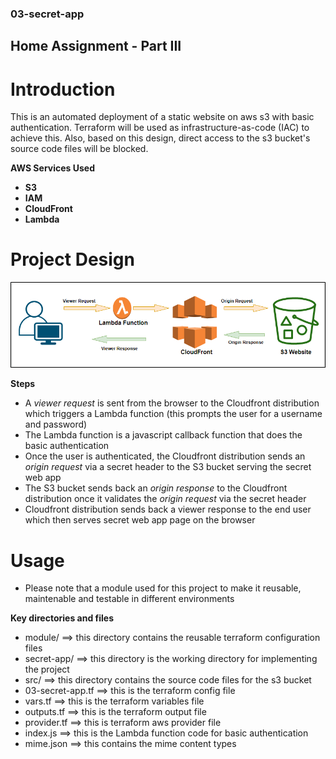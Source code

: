 ### 03-secret-app
## Home Assignment - Part III
# Introduction
This is an automated deployment of a static website on aws s3 with basic authentication. Terraform will be used as infrastructure-as-code (IAC) to achieve this.
Also, based on this design, direct access to the s3 bucket's source code files will be blocked.

**AWS Services Used**
- **S3**
- **IAM**
- **CloudFront**
- **Lambda**

# Project Design
<img src="./Design.png">

**Steps**
- A *viewer request* is sent from the browser to the Cloudfront distribution which triggers a Lambda function (this prompts the user for a username and password)
- The Lambda function is a javascript callback function that does the basic authentication
- Once the user is authenticated, the Cloudfront distribution sends an *origin request*  via a secret header to the S3 bucket serving the secret web app
- The S3 bucket sends back an *origin response* to the Cloudfront distribution once it validates the *origin request* via the secret header
- Cloudfront distribution sends back a viewer response to the end user which then serves secret web app page on the browser

# Usage
- Please note that a module used for this project to make it reusable, maintenable and testable in different environments

**Key directories and files**
- module/ ==> this directory contains the reusable terraform configuration files
- secret-app/ ==> this directory is the working directory for implementing the project
- src/ ==> this directory contains the source code files for the s3 bucket
- 03-secret-app.tf ==> this is the terraform config file
- vars.tf ==> this is the terraform variables file
- outputs.tf ==> this is the terraform output file
- provider.tf ==> this is terraform aws provider file
- index.js ==> this is the Lambda function code for basic authentication
- mime.json ==> this contains the mime content types






